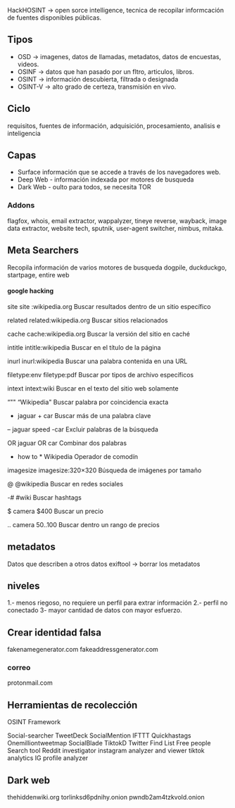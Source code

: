 HackHOSINT -> open sorce intelligence, tecnica de recopilar informcación de fuentes disponibles públicas. 

## Tipos
+ OSD -> imagenes, datos de llamadas, metadatos, datos de encuestas, videos.
+ OSINF -> datos que han pasado por un fltro, articulos, libros.
+ OSINT -> información descubierta, filtrada o designada
+ OSINT-V -> alto grado de certeza, transmisión en vivo.

## Ciclo
requisitos, fuentes de información, adquisición, procesamiento, analisis e inteligencia 

## Capas 
+ Surface información que se accede a través de los navegadores web.
+ Deep Web - información indexada por motores de busqueda
+ Dark Web - oulto para todos, se necesita TOR
### Addons 
flagfox, whois, email extractor, wappalyzer, tineye reverse, wayback, image data extractor, website tech, sputnik, user-agent switcher, nimbus, mitaka.

## Meta Searchers
Recopila información de varios motores de busqueda
dogpile, duckduckgo, startpage, entire web

#### google hacking 
site site :wikipedia.org Buscar resultados dentro de un sitio específico

related related:wikipedia.org Buscar sitios relacionados

cache cache:wikipedia.org Buscar la versión del sitio en caché

intitle intitle:wikipedia Buscar en el título de la página

inurl inurl:wikipedia Buscar una palabra contenida en una URL

filetype:env filetype:pdf Buscar por tipos de archivo específicos

intext intext:wiki Buscar en el texto del sitio web solamente

“""   “Wikipedia" Buscar palabra por coincidencia exacta

+  jaguar + car Buscar más de una palabra clave

– jaguar speed -car Excluir palabras de la búsqueda

OR jaguar OR car Combinar dos palabras

* how to * Wikipedia Operador de comodín

imagesize imagesize:320×320 Búsqueda de imágenes por tamaño

@ @wikipedia Buscar en redes sociales

-#  #wiki Buscar hashtags


$ camera $400 Buscar un precio

 .. camera $50..$100 Buscar dentro un rango de precios

## metadatos
Datos que describen a otros datos 
exiftool -> borrar los metadatos

## niveles
1.- menos riegoso, no requiere un perfil para extrar información 
2.- perfil no conectado
3- mayor cantidad de datos con mayor esfuerzo.


## Crear identidad falsa

fakenamegenerator.com
fakeaddressgenerator.com

### correo
protonmail.com

## Herramientas de recolección 
OSINT Framework

Social-searcher
TweetDeck
SocialMention
IFTTT
Quickhastags
Onemilliontweetmap
SocialBlade
TiktokD
Twitter Find List
Free people Search tool
Reddit investigator
instagram analyzer and viewer
tiktok analytics
IG profile analyzer

## Dark web 
thehiddenwiki.org
torlinksd6pdnihy.onion
pwndb2am4tzkvold.onion




